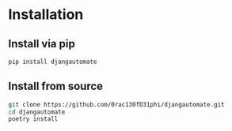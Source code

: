 # Installation

## Install via pip
```bash
pip install djangautomate
```

## Install from source
```bash
git clone https://github.com/0rac130fD31phi/djangautomate.git
cd djangautomate
poetry install
```


